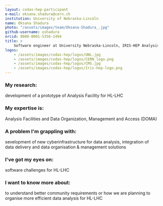 ```yaml
---
layout: codas-hep-participant
e-mail: oksana.shadura@cern.ch
institution: University of Nebraska-Lincoln
name: Oksana Shadura
photo: "/assets/images/team/Oksana-Shadura_.jpg"
github-username: oshadura
orcid: 0000-0001-5356-2494
title: >
    Software engineer at University Nebraska-Lincoln, IRIS-HEP Analysis Grand Challenge Co-coordinator
logos:
    - /assets/images/codas-hep/logos/UNL.jpg
    - /assets/images/codas-hep/logos/CERN_logo.png
    - /assets/images/codas-hep/logos/CMS.jpg
    - /assets/images/codas-hep/logos/Iris-hep-logo.png
---
```



### My research:
development of a prototype of Analysis Facility for HL-LHC

### My expertise is:
Analysis Facilities and Data Organization, Management and Access (DOMA)

### A problem I'm grappling with:
sevelopment of new cyberinfrastructure for data analysis, integration of data delivery and data organisation & management solutions

### I've got my eyes on:
software challenges for HL-LHC

### I want to know more about:
to understand better community requirements or how we are planning to organise more efficient data analysis for HL-LHC
